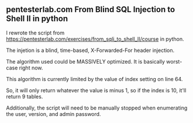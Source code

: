 ## pentesterlab.com From Blind SQL Injection to Shell II in python

I rewrote the script from https://pentesterlab.com/exercises/from_sqli_to_shell_II/course
in python. 

The injetion is a blind, time-based, X-Forwarded-For header injection. 

The algorithm used could be MASSIVELY optimized. It is basically worst-case 
right now. 

This algorithm is currently limited by the value of index setting on line 64.

So, it will only return whatever the value is minus 1, so if the index is 10, 
it'll return 9 tables. 

Additionally, the script will need to be manually stopped when enumerating the user, version, and admin
password. 
